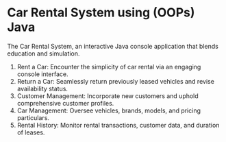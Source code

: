 # Car Rental System using (OOPs) Java

The Car Rental System, an interactive Java console application that blends education and simulation.

1. Rent a Car: Encounter the simplicity of car rental via an engaging console interface.
2. Return a Car: Seamlessly return previously leased vehicles and revise availability status.
3. Customer Management: Incorporate new customers and uphold comprehensive customer profiles.
4. Car Management: Oversee vehicles, brands, models, and pricing particulars.
5. Rental History: Monitor rental transactions, customer data, and duration of leases.
